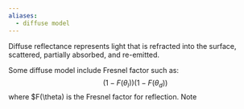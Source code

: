 ```yaml
---
aliases:
  - diffuse model
---
```


Diffuse reflectance represents light that is refracted into the surface, scattered, partially absorbed, and re-emitted.

Some diffuse model include Fresnel factor such as: $$(1-F(\theta_l))(1-F(\theta_d))$$where $F(\theta) is the Fresnel factor for reflection. Note